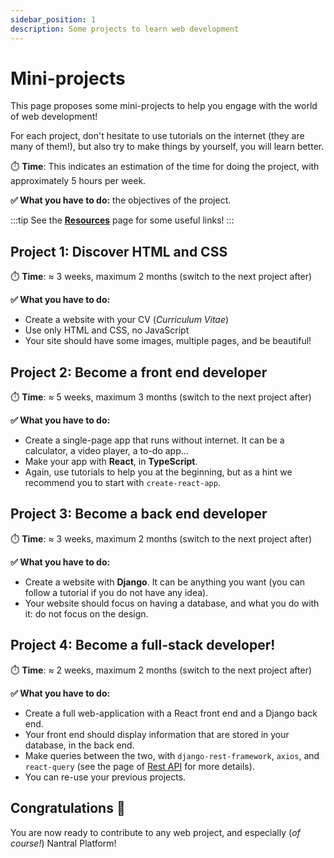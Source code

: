 ```yaml
---
sidebar_position: 1
description: Some projects to learn web development
---
```


# Mini-projects

This page proposes some mini-projects to help you engage with the world of
web development!

For each project, don't hesitate to use tutorials on the internet
(they are many of them!), but also try to make things by yourself,
you will learn better.

⏱️ **Time**: This indicates an estimation of the time for doing the project,
with approximately 5 hours per week.

**✅ What you have to do:** the objectives of the project.

:::tip
See the **[Resources](/dev/resources.md)** page for some useful links!
:::

## Project 1: Discover HTML and CSS

⏱️ **Time**: ≈ 3 weeks, maximum 2 months (switch to the next project after)

**✅ What you have to do:**

- Create a website with your CV (_Curriculum Vitae_)
- Use only HTML and CSS, no JavaScript
- Your site should have some images, multiple pages, and be beautiful!

## Project 2: Become a front end developer

⏱️ **Time**: ≈ 5 weeks, maximum 3 months (switch to the next project after)

**✅ What you have to do:**

- Create a single-page app that runs without internet. It can be a calculator, a video
  player, a to-do app...
- Make your app with **React**, in **TypeScript**.
- Again, use tutorials to help you at the beginning, but as a hint we recommend
  you to start with `create-react-app`.

## Project 3: Become a back end developer

⏱️ **Time**: ≈ 3 weeks, maximum 2 months (switch to the next project after)

**✅ What you have to do:**

- Create a website with **Django**. It can be anything you want (you can follow
  a tutorial if you do not have any idea).
- Your website should focus on having a database, and what you do with it: do
  not focus on the design.

## Project 4: Become a full-stack developer!

⏱️ **Time**: ≈ 2 weeks, maximum 2 months (switch to the next project after)

**✅ What you have to do:**

- Create a full web-application with a React front end and a Django back end.
- Your front end should display information that are stored in your database,
  in the back end.
- Make queries between the two, with `django-rest-framework`, `axios`, and
  `react-query` (see the page of [Rest API](/dev/guides/frameworks/rest-api.md) for more
  details).
- You can re-use your previous projects.

## Congratulations 🥳

You are now ready to contribute to any web project, and especially
(_of course!_) Nantral Platform!
